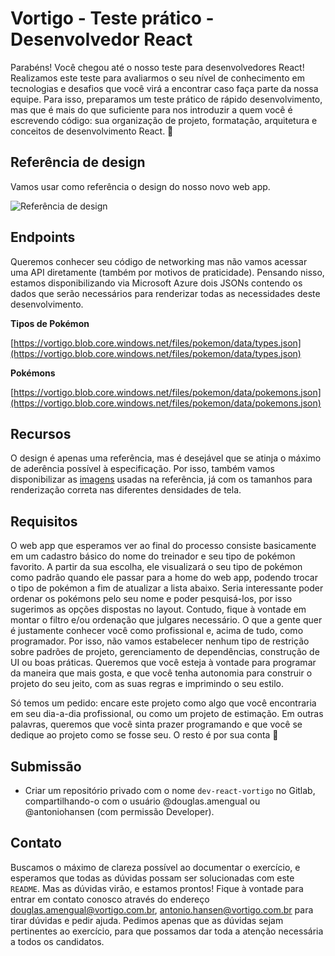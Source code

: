 # Vortigo - Teste prático - Desenvolvedor React

Parabéns! Você chegou até o nosso teste para desenvolvedores React! 
Realizamos este teste para avaliarmos o seu nível de conhecimento em tecnologias e desafios que você virá a encontrar caso faça parte da nossa equipe.
Para isso, preparamos um teste prático de rápido desenvolvimento, mas que é mais do que suficiente para nos introduzir a quem você é escrevendo código: sua organização de projeto, formatação, arquitetura e conceitos de desenvolvimento React. 🤘  


## Referência de design

Vamos usar como referência o design do nosso novo web app.

![Referência de design](https://vortigo.blob.core.windows.net/files/pokemon/assets/layout-ios.png)  

## Endpoints

Queremos conhecer seu código de networking mas não vamos acessar uma API diretamente (também por motivos de praticidade). Pensando nisso, estamos disponibilizando via Microsoft Azure dois JSONs contendo os dados que serão necessários para renderizar todas as necessidades deste desenvolvimento.

**Tipos de Pokémon**

[https://vortigo.blob.core.windows.net/files/pokemon/data/types.json](https://vortigo.blob.core.windows.net/files/pokemon/data/types.json)  

**Pokémons**

[https://vortigo.blob.core.windows.net/files/pokemon/data/pokemons.json](https://vortigo.blob.core.windows.net/files/pokemon/data/pokemons.json)

## Recursos

O design é apenas uma referência, mas é desejável que se atinja o máximo de aderência possível à especificação. Por isso, também vamos disponibilizar as [imagens](https://vortigo.blob.core.windows.net/files/pokemon/assets/images-ios.zip) usadas na referência, já com os tamanhos para renderização correta nas diferentes densidades de tela.

## Requisitos

O web app que esperamos ver ao final do processo consiste basicamente em um cadastro básico do nome do treinador e seu tipo de pokémon favorito. A partir da sua escolha, ele visualizará o seu tipo de pokémon como padrão quando ele passar para a home do web app, podendo trocar o tipo de pokémon a fim de atualizar a lista abaixo. Seria interessante poder ordenar os pokémons pelo seu nome e poder pesquisá-los, por isso sugerimos as opções dispostas no layout. Contudo, fique à vontade em montar o filtro e/ou ordenação que julgares necessário. O que a gente quer é justamente conhecer você como profissional e, acima de tudo, como programador. Por isso, não vamos estabelecer nenhum tipo de restrição sobre padrões de projeto, gerenciamento de dependências, construção de UI ou boas práticas. Queremos que você esteja à vontade para programar da maneira que mais gosta, e que você tenha autonomia para construir o projeto do seu jeito, com as suas regras e imprimindo o seu estilo.

Só temos um pedido: encare este projeto como algo que você encontraria em seu dia-a-dia profissional, ou como um projeto de estimação. Em outras palavras, queremos que você sinta prazer programando e que você se dedique ao projeto como se fosse seu. O resto é por sua conta 😬

## Submissão

- Criar um repositório privado com o nome `dev-react-vortigo` no Gitlab, compartilhando-o com o usuário @douglas.amengual ou @antoniohansen (com permissão Developer).

## Contato

Buscamos o máximo de clareza possível ao documentar o exercício, e esperamos que todas as dúvidas possam ser solucionadas com este `README`. Mas as dúvidas virão, e estamos prontos! Fique à vontade para entrar em contato conosco através do endereço [douglas.amengual@vortigo.com.br](mailto:douglas.amengual@vortigo.com.br), [antonio.hansen@vortigo.com.br](mailto:antonio.hansen@vortigo.com.br) para tirar dúvidas e pedir ajuda. Pedimos apenas que as dúvidas sejam pertinentes ao exercício, para que possamos dar toda a atenção necessária a todos os candidatos.  